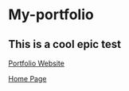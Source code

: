 # My-portfolio

## This is a cool epic test

[Portfolio Website](https://lukewsc.github.io/Year-11-portfolio/)

[Home Page](home.html)
